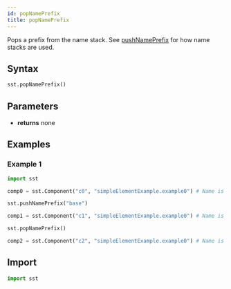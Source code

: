```yaml
---
id: popNamePrefix
title: popNamePrefix
---
```


<!---
SAND2022-6843 O
Source: sst-documentation/manuals/python
--->

Pops a prefix from the name stack. See [pushNamePrefix](pushNamePrefix) for how name stacks are used. 

## Syntax
```python
sst.popNamePrefix()
```

## Parameters
* **returns** none

## Examples

### Example 1
```python
import sst

comp0 = sst.Component("c0", "simpleElementExample.example0") # Name is 'c0'

sst.pushNamePrefix("base")

comp1 = sst.Component("c1", "simpleElementExample.example0") # Name is 'base.c1'

sst.popNamePrefix()

comp2 = sst.Component("c2", "simpleElementExample.example0") # Name is 'c2'
```

## Import
```python
import sst
```